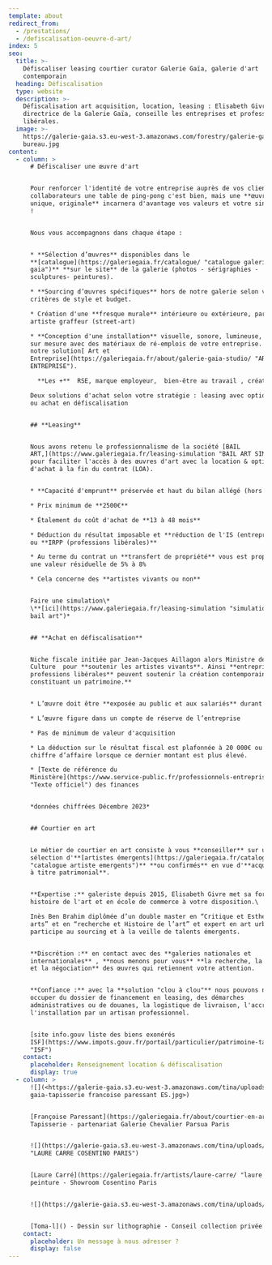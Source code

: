 ```yaml
---
template: about
redirect_from:
  - /prestations/
  - /defiscalisation-oeuvre-d-art/
index: 5
seo:
  title: >-
    Défiscaliser leasing courtier curator Galerie Gaïa, galerie d'art
    contemporain
  heading: Défiscalisation
  type: website
  description: >-
    Défiscalisation art acquisition, location, leasing : Elisabeth Givre,
    directrice de la Galerie Gaïa, conseille les entreprises et professions
    libérales.
  image: >-
    https://galerie-gaia.s3.eu-west-3.amazonaws.com/forestry/galerie-gaia-nantes-amenagement
    bureau.jpg
content:
  - column: >
      # Défiscaliser une œuvre d'art


      Pour renforcer l'identité de votre entreprise auprès de vos clients et
      collaborateurs une table de ping-pong c'est bien, mais une **œuvre d'art
      unique, originale** incarnera d'avantage vos valeurs et votre singularité
      !


      Nous vous accompagnons dans chaque étape :


      * **Sélection d’œuvres** disponibles dans le
      **[catalogue](https://galeriegaia.fr/catalogue/ "catalogue galerie
      gaia")** **sur le site** de la galerie (photos - sérigraphies -
      sculptures- peintures).

      * **Sourcing d’œuvres spécifiques** hors de notre galerie selon vos
      critères de style et budget.

      * Création d'une **fresque murale** intérieure ou extérieure, par un-e
      artiste graffeur (street-art)

      * **Conception d'une installation** visuelle, sonore, lumineuse, mobile
      sur mesure avec des matériaux de ré-emplois de votre entreprise. Voir
      notre solution[ Art et
      Entreprise](https://galeriegaia.fr/about/galerie-gaia-studio/ "ART EN
      ENTREPRISE").

        **Les +**  RSE, marque employeur,  bien-être au travail , créativité

      Deux solutions d'achat selon votre stratégie : leasing avec option d'achat
      ou achat en défiscalisation


      ## **Leasing**


      Nous avons retenu le professionnalisme de la société [BAIL
      ART,](https://www.galeriegaia.fr/leasing-simulation "BAIL ART SIMULATEUR")
      pour faciliter l'accès à des œuvres d'art avec la location & option
      d'achat à la fin du contrat (LOA).


      * **Capacité d'emprunt** préservée et haut du bilan allégé (hors IFRS)

      * Prix minimum de **2500€**

      * Étalement du coût d'achat de **13 à 48 mois**

      * Déduction du résultat imposable et **réduction de l'IS (entreprises)**
      ou **IRPP (professions libérales)**

      * Au terme du contrat un **transfert de propriété** vous est proposé pour
      une valeur résiduelle de 5% à 8%

      * Cela concerne des **artistes vivants ou non**


      Faire une simulation\*
      \**[ici](https://www.galeriegaia.fr/leasing-simulation "simulation leasing
      bail art")*


      ## **Achat en défiscalisation**


      Niche fiscale initiée par Jean-Jacques Aillagon alors Ministre de la
      Culture  pour **soutenir les artistes vivants**. Ainsi **entreprises et
      professions libérales** peuvent soutenir la création contemporaine **en se
      constituant un patrimoine.**


      * L’œuvre doit être **exposée au public et aux salariés** durant 5 ans

      * L’œuvre figure dans un compte de réserve de l’entreprise

      * Pas de minimum de valeur d'acquisition

      * La déduction sur le résultat fiscal est plafonnée à 20 000€ ou à 5‰ du
      chiffre d’affaire lorsque ce dernier montant est plus élevé.

      * [Texte de référence du
      Ministère](https://www.service-public.fr/professionnels-entreprises/vosdroits/F32914
      "Texte officiel") des finances


      *données chiffrées Décembre 2023*


      ## Courtier en art


      Le métier de courtier en art consiste à vous **conseiller** sur une
      sélection d'**[artistes émergents](https://galeriegaia.fr/catalogue/
      "catalogue artiste emergents")** **ou confirmés** en vue d'**acquisitions
      à titre patrimonial**.


      **Expertise :** galeriste depuis 2015, Elisabeth Givre met sa formation en
      histoire de l'art et en école de commerce à votre disposition.\

      Inès Ben Brahim diplômée d’un double master en “Critique et Esthétique des
      arts” et en “recherche et Histoire de l’art” et expert en art urbain
      participe au sourcing et à la veille de talents émergents.


      **Discrétion :** en contact avec des **galeries nationales et
      internationales** , **nous menons pour vous** **la recherche, la sélection
      et la négociation** des œuvres qui retiennent votre attention.


      **Confiance :** avec la **solution "clou à clou"** nous pouvons nous
      occuper du dossier de financement en leasing, des démarches
      administratives ou de douanes, la logistique de livraison, l'accrochage et
      l'installation par un artisan professionnel.


      [site info.gouv liste des biens exonérés
      ISF](https://www.impots.gouv.fr/portail/particulier/patrimoine-taxable-lisf
      "ISF")
    contact:
      placeholder: Renseignement location & défiscalisation
      display: true
  - column: >
      ![](<https://galerie-gaia.s3.eu-west-3.amazonaws.com/tina/uploads/paressant-francoise/galerie
      gaia-tapisserie francoise paressant ES.jpg>)


      [Françoise Paressant](https://galeriegaia.fr/about/courtier-en-art/) -
      Tapisserie - partenariat Galerie Chevalier Parsua Paris


      ![](https://galerie-gaia.s3.eu-west-3.amazonaws.com/tina/uploads/carre-laure/galerie-gaia-cosentino-laure-carre-rose.jpg
      "LAURE CARRE COSENTINO PARIS")


      [Laure Carré](https://galeriegaia.fr/artists/laure-carre/ "laure carré") -
      peinture - Showroom Cosentino Paris


      ![](https://galerie-gaia.s3.eu-west-3.amazonaws.com/tina/uploads/en-situation-chez-ms.jpg)


      [Toma-l]() - Dessin sur lithographie - Conseil collection privée
    contact:
      placeholder: Un message à nous adresser ?
      display: false
---
```


